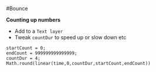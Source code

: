 #Bounce

**Counting up numbers**

- Add to a `Text layer`
- Tweak `countDur` to speed up or slow down etc

```
startCount = 0;
endCount = 999999999999999;
countDur = 4;
Math.round(linear(time,0,countDur,startCount,endCount))
```
